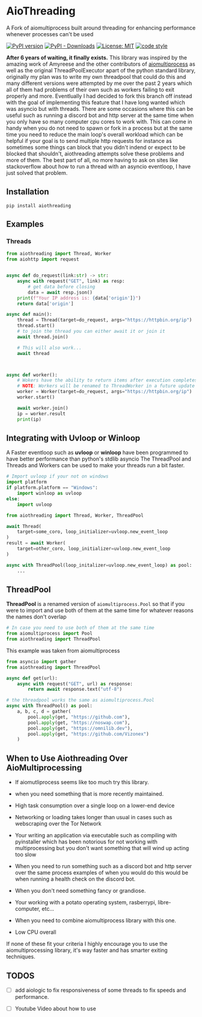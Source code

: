 # AioThreading

A Fork of aiomultiprocess built around threading for enhancing performance whenever processes can't be used


[![PyPI version](https://badge.fury.io/py/aiothreading.svg)](https://badge.fury.io/py/aiothreading)
[![PyPI - Downloads](https://img.shields.io/pypi/dm/aiothreading)](https://badge.fury.io/py/aiothreading)
[![License: MIT](https://img.shields.io/badge/License-MIT-yellow.svg)](https://opensource.org/licenses/MIT)
[![code style](https://img.shields.io/badge/code%20style-black-000000.svg)](https://github.com/ambv/black)


__After 6 years of waiting, it finally exists.__ This library was inspired by the amazing work of Amyreese and the other contributors of [aiomultiprocess](https://github.com/omnilib/aiomultiprocess) as well as the original ThreadPoolExecutor apart of the python standard library, originally my plan was to write my own threadpool that could do this and many different versions were attempted by me over the past 2 years which all of them had problems of their own such as workers failing to exit properly and more. Eventlually I had decided to fork this branch off instead with the goal of implementing this feature that I have long wanted which was asyncio but with threads. There are some occasions where this can be useful such as running a discord bot and http server at the same time when you only have so many computer cpu cores to work with. This can come in handy when you do not need to spawn or fork in a process but at the same time you need to reduce the main loop's overall workload which can be helpful if your goal is to send multiple http requests for instance as sometimes some things can block that you didn't indend or expect to be blocked that shouldn't, aiothreading attempts solve these problems and more of them. The best part of all, no more having to ask on sites like stackoverflow about how to run a thread with an asyncio eventloop, I have just solved that problem.



## Installation

``` 
pip install aiothreading
```



## Examples 

### Threads
```python
from aiothreading import Thread, Worker
from aiohttp import request


async def do_request(link:str) -> str:
    async with request("GET", link) as resp:
        # get data before closing
        data = await resp.json()
    print(f"Your IP address is: {data['origin']}") 
    return data['origin']

async def main():
    thread = Thread(target=do_request, args="https://httpbin.org/ip")
    thread.start()
    # to join the thread you can either await it or join it 
    await thread.join()

    # This will also work...
    await thread



async def worker():
    # Wokers have the ability to return items after execution completes...
    # NOTE: Workers will be renamed to ThreadWorker in a future update so aiomutliprocess doesn't collide with this class object
    worker = Worker(target=do_request, args="https://httpbin.org/ip")
    worker.start()

    await worker.join()
    ip = worker.result
    print(ip)

```

## Integrating with Uvloop or Winloop

A Faster eventloop such as __uvloop__ or __winloop__ have been programmed to have better performance than python's stdlib asyncio 
The ThreadPool and Threads and Workers can be used to make your threads run a bit faster.

```python
# Import uvloop if your not on windows
import platform 
if platform.platform == "Windows":
    import winloop as uvloop
else:
    import uvloop

from aiothreading import Thread, Worker, ThreadPool

await Thread(
    target=some_coro, loop_initializer=uvloop.new_event_loop
)
result = await Worker(
    target=other_coro, loop_initializer=uvloop.new_event_loop
)

async with ThreadPool(loop_initalizer=uvloop.new_event_loop) as pool:
    ...

```



## ThreadPool
__ThreadPool__ is a renamed version of `aiomultiprocess.Pool` so that if you were to import and use both of them at the same time for whatever reasons the names don't overlap

```python
# In case you need to use both of them at the same time
from aiomultiprocess import Pool
from aiothreading import ThreadPool
```

This example was taken from aiomultiprocess

```python
from asyncio import gather
from aiothreading import ThreadPool

async def get(url):
    async with request("GET", url) as response:
        return await response.text("utf-8")

# the threadpool works the same as aiomultiprocess.Pool 
async with ThreadPool() as pool:
    a, b, c, d = gather(
        pool.apply(get, "https://github.com"),
        pool.apply(get, "https://noswap.com"),
        pool.apply(get, "https://omnilib.dev"),
        pool.apply(get, "https://github.com/Vizonex")
    )

```



## When to Use Aiothreading Over AioMultiprocessing

- If aiomutliprocess seems like too much try this library.
  
- when you need something that is more recently maintained.

- High task consumption over a single loop on a lower-end device

- Networking or loading takes longer than usual in cases such as webscraping over the Tor Network

- Your writing an application via executable such as compiling with pyinstaller which has been notorious
for not working with multiprocessing but you don't want something that will wind up acting too slow

- When you need to run something such as a discord bot and http server over the same process
examples of when you would do this would be when running a health check on the discord bot.

- When you don't need something fancy or grandiose.

- Your working with a potato operating system, rasberrypi, libre-computer, etc...

- When you need to combine aiomultiprocess library with this one. 

- Low CPU overall



If none of these fit your criteria I highly encourage you to use the aiomultiprocessing library, it's way faster and has smarter exiting techniques.

## TODOS
- [ ] add aiologic to fix responsiveness of some threads to fix speeds and performance.
- [ ] Youtube Video about how to use

